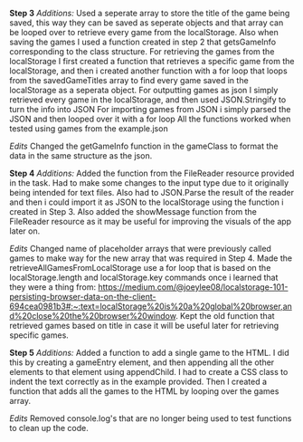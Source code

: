 **Step 3**
*Additions:*
Used a seperate array to store the title of the game being saved, this way they can be saved as seperate objects and that array can be looped over to retrieve every game from the localStorage. Also when saving the games I used a function created in step 2 that getsGameInfo corresponding to the class structure.
For retrieving the games from the localStorage I first created a function that retrieves a specific game from the localStorage, and then i created another function with a for loop that loops from the savedGameTitles array to find every game saved in the localStorage as a seperata object.
For outputting games as json I simply retrieved every game in the localStorage, and then used JSON.Stringify to turn the info into JSON
For importing games from JSON i simply parsed the JSON and then looped over it with a for loop
All the functions worked when tested using games from the example.json

*Edits*
Changed the getGameInfo function in the gameClass to format the data in the same structure as the json.


**Step 4**
*Additions:*
Added the function from the FileReader resource provided in the task. Had to make some changes to the input type due to it originally being intended for text files. Also had to JSON.Parse the result of the reader and then i could import it as JSON to the localStorage using the function i created in Step 3.
Also added the showMessage function from the FileReader resource as it may be useful for improving the visuals of the app later on.

*Edits*
Changed name of placeholder arrays that were previously called games to make way for the new array that was required in Step 4.
Made the retrieveAllGamesFromLocalStorage use a for loop that is based on the localStorage.length and localStorage.key commands once i learned that they were a thing from: https://medium.com/@joeylee08/localstorage-101-persisting-browser-data-on-the-client-694cea0981b3#:~:text=localStorage%20is%20a%20global%20browser,and%20close%20the%20browser%20window.
Kept the old function that retrieved games based on title in case it will be useful later for retrieving specific games.

**Step 5**
*Additions:*
Added a function to add a single game to the HTML. I did this by creating a gameEntry element, and then appending all the other elements to that element using appendChild. I had to create a CSS class to indent the text correctly as in the example provided. Then I created a function that adds all the games to the HTML by looping over the games array.

*Edits*
Removed console.log's that are no longer being used to test functions to clean up the code.